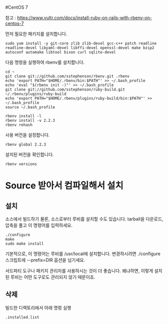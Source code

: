 #CentOS 7

참고 : https://www.vultr.com/docs/install-ruby-on-rails-with-rbenv-on-centos-7

먼저 필요한 패키지를 설치합니다.

```
sudo yum install -y git-core zlib zlib-devel gcc-c++ patch readline readline-devel libyaml-devel libffi-devel openssl-devel make bzip2 autoconf automake libtool bison curl sqlite-devel
```

다음 명령을 실행하여 rbenv를 설치합니다.

```
cd ~
git clone git://github.com/sstephenson/rbenv.git .rbenv
echo 'export PATH="$HOME/.rbenv/bin:$PATH"' >> ~/.bash_profile
echo 'eval "$(rbenv init -)"' >> ~/.bash_profile
git clone git://github.com/sstephenson/ruby-build.git ~/.rbenv/plugins/ruby-build
echo 'export PATH="$HOME/.rbenv/plugins/ruby-build/bin:$PATH"' >> ~/.bash_profile
source ~/.bash_profile

rbenv install -l
rbenv install -v 2.2.3
rbenv rehash

```

사용 버전을 설정합니다.
```
rbenv global 2.2.3
```

설치된 버전을 확인합니다.

```
rbenv versions
```


# Source 받아서 컴파일해서 설치

## 설치

소스에서 빌드하기
물론, 소스로부터 루비를 설치할 수도 있습니다. tarball을 다운로드, 압축을 풀고 이 명령어를 입력하세요.

```
./configure
make
sudo make install
```
기본적으로, 이 명령어는 루비를 /usr/local에 설치합니다. 변경하시려면 ./configure 스크립트에 --prefix=DIR 옵션을 넘기세요.

서드파티 도구나 패키지 관리자를 사용하시는 것이 더 좋습니다. 왜냐하면, 이렇게 설치된 루비는 어떤 도구로도 관리되지 않기 때문이죠.


## 삭제

빌드한 디렉토리에서 아래 명령 실행

```
.installed.list
```
